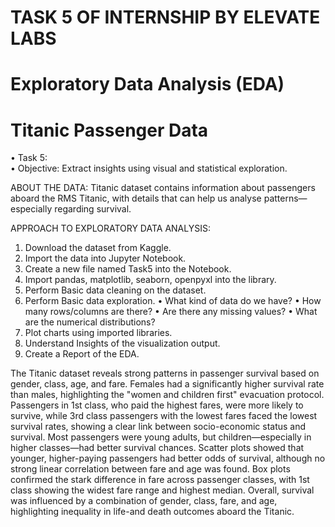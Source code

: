# TASK 5 OF INTERNSHIP BY ELEVATE LABS

# Exploratory Data Analysis (EDA)

# Titanic Passenger Data

•	Task 5:  
•	Objective: Extract insights using visual and statistical exploration. 
 
ABOUT THE DATA: 
Titanic dataset contains information about passengers aboard the RMS Titanic, with details that can help us analyse patterns—especially regarding survival. 
 
APPROACH TO EXPLORATORY DATA ANALYSIS: 
1.	Download the dataset from Kaggle. 
2.	Import the data into Jupyter Notebook. 
3.	Create a new file named Task5 into the Notebook. 
4.	Import pandas, matplotlib, seaborn, openpyxl into the library. 
5.	Perform Basic data cleaning on the dataset. 
6.	Perform Basic data exploration. 
•	What kind of data do we have? 
•	How many rows/columns are there? 
•	Are there any missing values? 
•	What are the numerical distributions? 
7.	Plot charts using imported libraries. 
8.	Understand Insights of the visualization output. 
9.	Create a Report of the EDA. 

The Titanic dataset reveals strong patterns in passenger survival based on gender, class, age, and fare. Females had a significantly higher survival rate than males, highlighting the "women and children first" evacuation protocol. Passengers in 1st class, who paid the highest fares, were more likely to survive, while 3rd class passengers with the lowest fares faced the lowest survival rates, showing a clear link between socio-economic status and survival. Most passengers were young adults, but children—especially in higher classes—had better survival chances. Scatter plots showed that younger, higher-paying passengers had better odds of survival, although no strong linear correlation between fare and age was found. Box plots confirmed the stark difference in fare across passenger classes, with 1st class showing the widest fare range and highest median. Overall, survival was influenced by a combination of gender, class, fare, and age, highlighting inequality in life-and death outcomes aboard the Titanic. 
